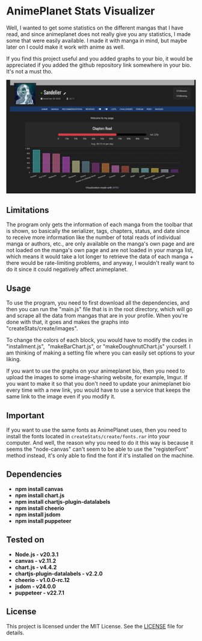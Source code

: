 
# AnimePlanet Stats Visualizer
Well, I wanted to get some statistics on the different mangas that I have read, and since animeplanet does not really give you any statistics, I made some that were easily available. I made it with manga in mind, but maybe later on I could make it work with anime as well.

If you find this project useful and you added graphs to your bio, it would be appreciated if you added the github repository link somewhere in your bio. It's not a must tho.

![Showcase](showcase/showcase1.png)

## Limitations
The program only gets the information of each manga from the toolbar that is shown, so basically the serializer, tags, chapters, status, and date since to receive more information like the number of total reads of individual manga or authors, etc., are only available on the manga's own page and are not loaded on the manga's own page and are not loaded in your manga list, which means it would take a lot longer to retrieve the data of each manga + there would be rate-limiting problems, and anyway, I wouldn't really want to do it since it could negatively affect animeplanet.

## Usage
To use the program, you need to first download all the dependencies, and then you can run the "main.js" file that is in the root directory, which will go and scrape all the data from mangas that are in your profile. When you're done with that, it goes and makes the graphs into "createStats/create/images".

To change the colors of each block, you would have to modify the codes in "installment.js",  "makeBarChart.js", or "makeDoughnutChart.js" yourself. I am thinking of making a setting file where you can easily set options to your liking.

If you want to use the graphs on your animeplanet bio, then you need to upload the images to some image-sharing website, for example, Imgur.
If you want to make it so that you don't need to update your animeplanet bio every time with a new link, you would have to use a service that keeps the same link to the image even if you modify it.

## Important

If you want to use the same fonts as AnimePlanet uses, then you need to install the fonts located in `createStats/create/fonts.rar` into your computer. And well, the reason why you need to do it this way is because it seems the "node-canvas" can't seem to be able to use the "registerFont" method instead, it's only able to find the font if it's installed on the machine.

## Dependencies

- **npm install canvas**
- **npm install chart.js**
- **npm install chartjs-plugin-datalabels**
- **npm install cheerio**
- **npm install jsdom**
- **npm install puppeteer**


## Tested on

- **Node.js - v20.3.1**
- **canvas - v2.11.2**
- **chart.js - v4.4.2**
- **chartjs-plugin-datalabels - v2.2.0**
- **cheerio - v1.0.0-rc.12**
- **jsdom - v24.0.0**
- **puppeteer - v22.7.1**


## License

This project is licensed under the MIT License. See the [LICENSE](LICENSE) file for details.
